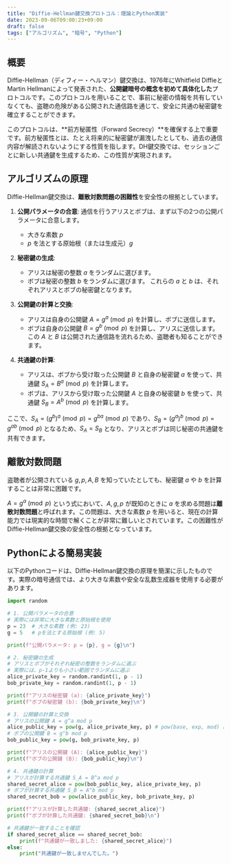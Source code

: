 ```yaml
---
title: "Diffie-Hellman鍵交換プロトコル：理論とPython実装"
date: 2023-09-06T09:00:23+09:00
draft: false
tags: ["アルゴリズム", "暗号", "Python"] 
---
```

<!--more-->
## 概要

Diffie-Hellman（ディフィー・ヘルマン）鍵交換は、1976年にWhitfield DiffieとMartin Hellmanによって発表された、**公開鍵暗号の概念を初めて具体化した**プロトコルです。このプロトコルを用いることで、事前に秘密の情報を共有していなくても、盗聴の危険がある公開された通信路を通じて、安全に共通の秘密鍵を確立することができます。

このプロトコルは、**前方秘匿性（Forward Secrecy）**を確保する上で重要です。前方秘匿性とは、たとえ将来的に秘密鍵が漏洩したとしても、過去の通信内容が解読されないようにする性質を指します。DH鍵交換では、セッションごとに新しい共通鍵を生成するため、この性質が実現されます。

## アルゴリズムの原理

Diffie-Hellman鍵交換は、**離散対数問題の困難性**を安全性の根拠としています。

1.  **公開パラメータの合意**:
    通信を行うアリスとボブは、まず以下の2つの公開パラメータに合意します。
    -   大きな素数 $p$
    -   $p$ を法とする原始根（または生成元）$g$

2.  **秘密鍵の生成**:
    -   アリスは秘密の整数 $a$ をランダムに選びます。
    -   ボブは秘密の整数 $b$ をランダムに選びます。
    これらの $a$ と $b$ は、それぞれアリスとボブの秘密鍵となります。

3.  **公開鍵の計算と交換**:
    -   アリスは自身の公開鍵 $A = g^a \pmod{p}$ を計算し、ボブに送信します。
    -   ボブは自身の公開鍵 $B = g^b \pmod{p}$ を計算し、アリスに送信します。
    この $A$ と $B$ は公開された通信路を流れるため、盗聴者も知ることができます。

4.  **共通鍵の計算**:
    -   アリスは、ボブから受け取った公開鍵 $B$ と自身の秘密鍵 $a$ を使って、共通鍵 $S_A = B^a \pmod{p}$ を計算します。
    -   ボブは、アリスから受け取った公開鍵 $A$ と自身の秘密鍵 $b$ を使って、共通鍵 $S_B = A^b \pmod{p}$ を計算します。

ここで、$S_A = (g^b)^a \pmod{p} = g^{ba} \pmod{p}$ であり、$S_B = (g^a)^b \pmod{p} = g^{ab} \pmod{p}$ となるため、$S_A = S_B$ となり、アリスとボブは同じ秘密の共通鍵を共有できます。

## 離散対数問題

盗聴者が公開されている $g, p, A, B$ を知っていたとしても、秘密鍵 $a$ や $b$ を計算することは非常に困難です。

$A = g^a \pmod{p}$ という式において、$A, g, p$ が既知のときに $a$ を求める問題は**離散対数問題**と呼ばれます。この問題は、大きな素数 $p$ を用いると、現在の計算能力では現実的な時間で解くことが非常に難しいとされています。この困難性がDiffie-Hellman鍵交換の安全性の根拠となっています。

## Pythonによる簡易実装

以下のPythonコードは、Diffie-Hellman鍵交換の原理を簡潔に示したものです。実際の暗号通信では、より大きな素数や安全な乱数生成器を使用する必要があります。

```python:dh.py
import random

# 1. 公開パラメータの合意
# 実際には非常に大きな素数と原始根を使用
p = 23  # 大きな素数 (例: 23)
g = 5   # pを法とする原始根 (例: 5)

print(f"公開パラメータ: p = {p}, g = {g}\n")

# 2. 秘密鍵の生成
# アリスとボブがそれぞれ秘密の整数をランダムに選ぶ
# 実際には、p-1よりも小さい範囲でランダムに選ぶ
alice_private_key = random.randint(1, p - 1)
bob_private_key = random.randint(1, p - 1)

print(f"アリスの秘密鍵 (a): {alice_private_key}")
print(f"ボブの秘密鍵 (b): {bob_private_key}\n")

# 3. 公開鍵の計算と交換
# アリスの公開鍵 A = g^a mod p
alice_public_key = pow(g, alice_private_key, p) # pow(base, exp, mod) は (base**exp) % mod を計算
# ボブの公開鍵 B = g^b mod p
bob_public_key = pow(g, bob_private_key, p)

print(f"アリスの公開鍵 (A): {alice_public_key}")
print(f"ボブの公開鍵 (B): {bob_public_key}\n")

# 4. 共通鍵の計算
# アリスが計算する共通鍵 S_A = B^a mod p
shared_secret_alice = pow(bob_public_key, alice_private_key, p)
# ボブが計算する共通鍵 S_B = A^b mod p
shared_secret_bob = pow(alice_public_key, bob_private_key, p)

print(f"アリスが計算した共通鍵: {shared_secret_alice}")
print(f"ボブが計算した共通鍵: {shared_secret_bob}\n")

# 共通鍵が一致することを確認
if shared_secret_alice == shared_secret_bob:
    print(f"共通鍵が一致しました: {shared_secret_alice}")
else:
    print("共通鍵が一致しませんでした。")
```
